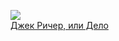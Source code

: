 ![](/books/detective/Ли%20Чайлд/Джек%20Ричер,%20или%20Дело.jpg)  
[Джек Ричер, или Дело](/books/detective/Ли%20Чайлд/Джек%20Ричер,%20или%20Дело)

